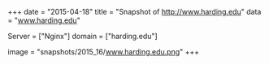 
+++
date = "2015-04-18"
title = "Snapshot of http://www.harding.edu"
data = "www.harding.edu"

Server = ["Nginx"]
domain = ["harding.edu"]

  image = "snapshots/2015_16/www.harding.edu.png"
+++
#
